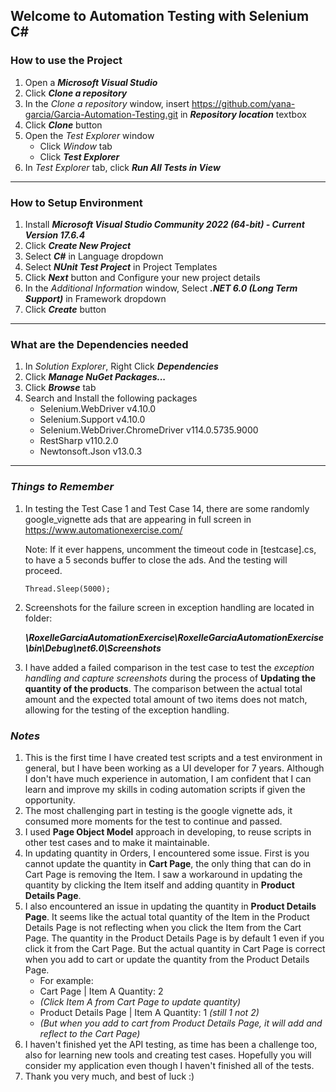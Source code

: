 ## Welcome to Automation Testing with Selenium C#

### **How to use the Project**
1.  Open a ***Microsoft Visual Studio***
2.  Click ***Clone a repository***
3.  In the *Clone a repository* window, insert https://github.com/yana-garcia/Garcia-Automation-Testing.git in ***Repository location*** textbox
4.  Click ***Clone*** button
5.  Open the *Test Explorer* window
     -  Click *Window* tab 
     -  Click ***Test Explorer***
6.  In *Test Explorer* tab, click ***Run All Tests in View***

<hr>

### **How to Setup Environment**
1.  Install ***Microsoft Visual Studio Community 2022 (64-bit) - Current Version 17.6.4***
2.  Click ***Create New Project***
3.  Select ***C#*** in Language dropdown
4.  Select ***NUnit Test Project*** in Project Templates
5.  Click ***Next*** button and Configure your new project details
6.  In the *Additional Information* window, Select ***.NET 6.0 (Long Term Support)*** in Framework dropdown
7.  Click ***Create*** button

<hr>

### **What are the Dependencies needed**
1.  In *Solution Explorer*, Right Click ***Dependencies***
2.  Click ***Manage NuGet Packages...***
3.  Click ***Browse*** tab
4.  Search and Install the following packages
     -  Selenium.WebDriver v4.10.0
     -  Selenium.Support v4.10.0
     -  Selenium.WebDriver.ChromeDriver v114.0.5735.9000
     -  RestSharp v110.2.0
     -  Newtonsoft.Json v13.0.3

<hr>

### ***Things to Remember***
1.  In testing the Test Case 1 and Test Case 14, there are some randomly google_vignette ads that are appearing in full screen in https://www.automationexercise.com/

    Note: If it ever happens, uncomment the timeout code in [testcase].cs, to have a 5 seconds buffer to close the ads. And the testing will proceed.
    ```
    Thread.Sleep(5000);
    ```
3.  Screenshots for the failure screen in exception handling are located in folder:

    ***\RoxelleGarciaAutomationExercise\RoxelleGarciaAutomationExercise\bin\Debug\net6.0\Screenshots***
4.  I have added a failed comparison in the test case to test the *exception handling and capture screenshots* during the process of **Updating the quantity of the products**. The comparison between the actual total amount and the expected total amount of two items does not match, allowing for the testing of the exception handling.

### ***Notes***
1.  This is the first time I have created test scripts and a test environment in general, but I have been working as a UI developer for 7 years. Although I don't have much experience in automation, I am confident that I can learn and improve my skills in coding automation scripts if given the opportunity.
2.  The most challenging part in testing is the google vignette ads, it consumed more moments for the test to continue and passed.
3.  I used **Page Object Model** approach in developing, to reuse scripts in other test cases and to make it maintainable.
4.  In updating quantity in Orders, I encountered some issue. First is you cannot update the quantity in **Cart Page**, the only thing that can do in Cart Page is removing the Item. I saw a workaround in updating the quantity by clicking the Item itself and adding quantity in **Product Details Page**.
5.  I also encountered an issue in updating the quantity in **Product Details Page**. It seems like the actual total quantity of the Item in the Product Details Page is not reflecting when you click the Item from the Cart Page. The quantity in the Product Details Page is by default 1 even if you click it from the Cart Page. But the actual quantity in Cart Page is correct when you add to cart or update the quantity from the Product Details Page.
     -  For example:
     -  Cart Page | Item A Quantity: 2
     -  *(Click Item A from Cart Page to update quantity)*
     -  Product Details Page | Item A Quantity: 1 *(still 1 not 2)*
     -  *(But when you add to cart from Product Details Page, it will add and reflect to the Cart Page)*
6.  I haven't finished yet the API testing, as time has been a challenge too, also for learning new tools and creating test cases. Hopefully you will consider my application even though I haven't finished all of the tests.
7.  Thank you very much, and best of luck :) 
